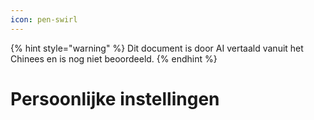 ```yaml
---
icon: pen-swirl
---
```


{% hint style="warning" %}
Dit document is door AI vertaald vanuit het Chinees en is nog niet beoordeeld.
{% endhint %}

# Persoonlijke instellingen